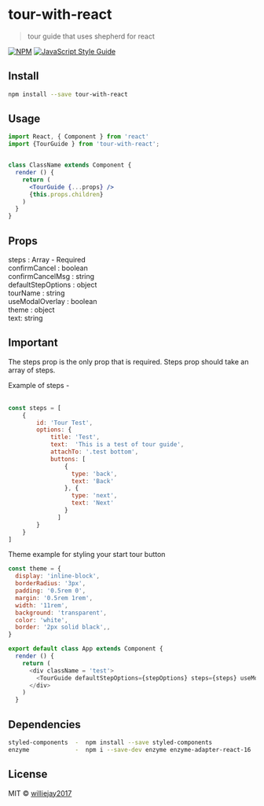 # tour-with-react

> tour guide that uses shepherd for react

[![NPM](https://img.shields.io/npm/v/tour-with-react.svg)](https://www.npmjs.com/package/tour-with-react) [![JavaScript Style Guide](https://img.shields.io/badge/code_style-standard-brightgreen.svg)](https://standardjs.com)

## Install

```bash
npm install --save tour-with-react
```

## Usage

```jsx
import React, { Component } from 'react'
import {TourGuide } from 'tour-with-react';


class ClassName extends Component {
  render () {
    return (
      <TourGuide {...props} />
      {this.props.children}
    )
  }
}
```

## Props

steps : Array  - Required <br />
confirmCancel : boolean <br />
confirmCancelMsg : string <br />
defaultStepOptions : object <br />
tourName : string <br />
useModalOverlay : boolean <br />
theme : object <br />
text: string <br />

## Important

The steps prop is the only prop that is required. Steps prop should take an array of steps.

Example of steps - <br />
<br />
```js
const steps = [
    {
        id: 'Tour Test',
        options: {
            title: 'Test',
            text:  'This is a test of tour guide',
            attachTo: '.test bottom',
            buttons: [
                {
                  type: 'back',
                  text: 'Back'
                }, {
                  type: 'next',
                  text: 'Next'
                }
              ]
        }
    }
]
```

Theme example for styling your start tour button <br />
```js
const theme = {
  display: 'inline-block',
  borderRadius: '3px',
  padding: '0.5rem 0',
  margin: '0.5rem 1rem',
  width: '11rem',
  background: 'transparent',
  color: 'white',
  border: '2px solid black',,
}

export default class App extends Component {
  render () {
    return (
      <div className = 'test'>
        <TourGuide defaultStepOptions={stepOptions} steps={steps} useModalOverlay={false} text={'Button Text'} theme={theme}/>
      </div>
    )
  }
```

## Dependencies
```bash
styled-components  -  npm install --save styled-components 
enzyme             -  npm i --save-dev enzyme enzyme-adapter-react-16 
```

## License

MIT © [williejay2017](https://github.com/williejay2017)
